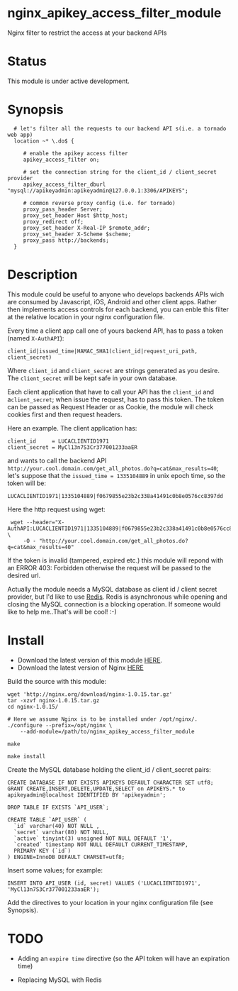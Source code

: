 nginx_apikey_access_filter_module
=================================

Nginx filter to restrict the access at your backend APIs

Status
======

This module is under active development.

Synopsis
========

      # let's filter all the requests to our backend API s(i.e. a tornado web app)
      location ~* \.do$ {

         # enable the apikey access filter
         apikey_access_filter on;

         # set the connection string for the client_id / client_secret provider
         apikey_access_filter_dburl "mysql://apikeyadmin:apikeyadmin@127.0.0.1:3306/APIKEYS";

         # common reverse proxy config (i.e. for tornado)
         proxy_pass_header Server;
         proxy_set_header Host $http_host;
         proxy_redirect off;
         proxy_set_header X-Real-IP $remote_addr;
         proxy_set_header X-Scheme $scheme;
         proxy_pass http://backends;
      }


Description
===========

This module could be useful to anyone who develops backends APIs wich are consumed by Javascript, iOS, Android and other client apps. Rather then implements access controls for each backend, you can enble this filter at the relative location in your nginx configuration file.

Every time a client app call one of yours backend API, has to pass a token (named `X-AuthAPI`):

    client_id|issued_time|HAMAC_SHA1(client_id|request_uri_path, client_secret)

Where `client_id` and `client_secret` are strings generated as you desire. The `client_secret` will be kept safe in your own database.

Each client application that have to call your API has the `client_id` and a`client_secret`; when issue the request, has to pass this token. The token can be passed as Request Header or as Cookie, the module will check cookies first and then request headers.

Here an example. The client application has:

    client_id     = LUCACLIENTID1971
    client_secret = MyCl13n7S3Cr377001233aaER

and wants to call the backend API `http://your.cool.domain.com/get_all_photos.do?q=cat&max_results=40`; let's suppose that the `issued_time = 1335104889` in unix epoch time, so the token will be:

    LUCACLIENTID1971|1335104889|f0679855e23b2c338a41491c0b8e0576cc8397dd

Here the http request using wget:

     wget --header="X-AuthAPI:LUCACLIENTID1971|1335104889|f0679855e23b2c338a41491c0b8e0576cc8397dd" \
         -O - "http://your.cool.domain.com/get_all_photos.do?q=cat&max_results=40"

If the token is invalid (tampered, expired etc.) this module will repond with an ERROR 403: Forbidden otherwise the request will be passed to the desired url.

Actually the module needs a MySQL database as client id / client secret provider, but I'd like to use [Redis](http://redis.io/). Redis is asynchronous while opening and closing the MySQL connection is a blocking operation. If someone would like to help me..That's will be cool! :-)

Install
=======
 
 * Download the latest version of this module [HERE](https://github.com/Lus71/nginx_apikey_access_filter_module/zipball/master).
 * Download the latest version of Nginx [HERE](http://nginx.org/)

Build the source with this module:

    wget 'http://nginx.org/download/nginx-1.0.15.tar.gz'
    tar -xzvf nginx-1.0.15.tar.gz
    cd nginx-1.0.15/

    # Here we assume Nginx is to be installed under /opt/nginx/.
    ./configure --prefix=/opt/nginx \
        --add-module=/path/to/nginx_apikey_access_filter_module

    make

    make install

Create the MySQL database holding the client_id / client_secret pairs:

    CREATE DATABASE IF NOT EXISTS APIKEYS DEFAULT CHARACTER SET utf8;
    GRANT CREATE,INSERT,DELETE,UPDATE,SELECT on APIKEYS.* to apikeyadmin@localhost IDENTIFIED BY 'apikeyadmin';

    DROP TABLE IF EXISTS `API_USER`;

    CREATE TABLE `API_USER` (
      `id` varchar(40) NOT NULL ,
      `secret` varchar(80) NOT NULL,
      `active` tinyint(3) unsigned NOT NULL DEFAULT '1',
      `created` timestamp NOT NULL DEFAULT CURRENT_TIMESTAMP,
      PRIMARY KEY (`id`)
    ) ENGINE=InnoDB DEFAULT CHARSET=utf8;

Insert some values; for example:

    INSERT INTO API_USER (id, secret) VALUES ('LUCACLIENTID1971', 'MyCl13n7S3Cr377001233aaER');

Add the directives to your location in your nginx configuration file (see Synopsis).

TODO
====

 * Adding an `expire time` directive (so the API token will have an expiration time)

 * Replacing MySQL with Redis


